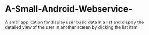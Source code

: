 # A-Small-Android-Webservice-
A small application for display user basic data in a list and display the  detailed view of the user in another screen by clicking the list item  
